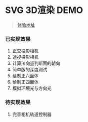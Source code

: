 # SVG 3D渲染 DEMO

> [体验地址](https://zhunrong.github.io/svg-3d-demo/)

### 已实现效果

1. 正交投影相机
2. 透视投影相机
3. 计算法向量判断面的朝向
4. 简单版的深度测试
5. 绘制正六面体
6. 绘制正四面体
7. 模拟环境光与方向光

### 待实现效果

1. 完善相机轨道控制器
